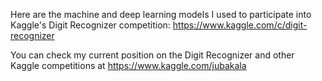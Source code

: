 Here are the machine and deep learning models I used to participate into Kaggle's Digit Recognizer competition: 
https://www.kaggle.com/c/digit-recognizer

You can check my current position on the Digit Recognizer and other Kaggle competitions at https://www.kaggle.com/jubakala
